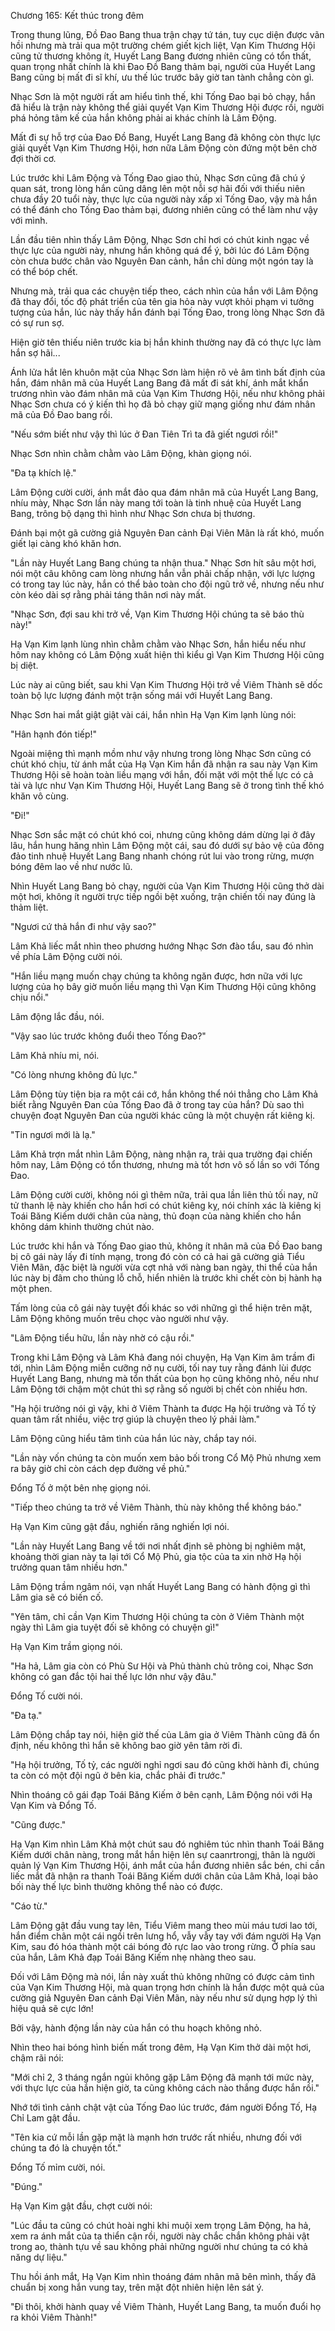 




Chương 165: Kết thúc trong đêm


Trong thung lũng, Đồ Đao Bang thua trận chạy tứ tán, tuy cục diện được vãn hồi nhưng mà trải qua một trường chém giết kịch liệt, Vạn Kim Thương Hội cũng tử thương không ít, Huyết Lang Bang đương nhiên cũng có tổn thất, quan trọng nhất chính là khi Đao Đồ Bang thảm bại, người của Huyết Lang Bang cũng bị mất đi sĩ khí, ưu thế lúc trước bây giờ tan tành chẳng còn gì.

Nhạc Sơn là một người rất am hiểu tình thế, khi Tống Đao bại bỏ chạy, hắn đã hiểu là trận này không thể giải quyết Vạn Kim Thương Hội được rồi, người phá hỏng tâm kế của hắn không phải ai khác chính là Lâm Động.

Mất đi sự hỗ trợ của Đao Đồ Bang, Huyết Lang Bang đã không còn thực lực giải quyết Vạn Kim Thương Hội, hơn nữa Lâm Động còn đứng một bên chờ đợi thời cơ.

Lúc trước khi Lâm Động và Tống Đao giao thủ, Nhạc Sơn cũng đã chú ý quan sát, trong lòng hắn cũng dâng lên một nỗi sợ hãi đối với thiếu niên chưa đầy 20 tuổi này, thực lực của người này xấp xỉ Tống Đao, vậy mà hắn có thể đánh cho Tống Đao thảm bại, đương nhiên cũng có thể làm như vậy với mình.

Lần đầu tiên nhìn thấy Lâm Động, Nhạc Sơn chỉ hơi có chút kinh ngạc về thực lực của người này, nhưng hắn không quá để ý, bởi lúc đó Lâm Động còn chưa bước chân vào Nguyên Đan cảnh, hắn chỉ dùng một ngón tay là có thể bóp chết.

Nhưng mà, trải qua các chuyện tiếp theo, cách nhìn của hắn với Lâm Động đã thay đổi, tốc độ phát triển của tên gia hỏa này vượt khỏi phạm vi tưởng tượng của hắn, lúc này thấy hắn đánh bại Tống Đao, trong lòng Nhạc Sơn đã có sự run sợ.

Hiện giờ tên thiếu niên trước kia bị hắn khinh thường nay đã có thực lực làm hắn sợ hãi...

Ánh lửa hắt lên khuôn mặt của Nhạc Sơn làm hiện rõ vẻ âm tình bất định của hắn, đám nhân mã của Huyết Lang Bang đã mất đi sát khí, ánh mắt khẩn trương nhìn vào đám nhân mã của Vạn Kim Thương Hội, nếu như không phải Nhạc Sơn chưa có ý kiến thì họ đã bỏ chạy giữ mạng giống như đám nhân mã của Đồ Đao bang rồi.

"Nếu sớm biết như vậy thì lúc ở Đan Tiên Trì ta đã giết ngươi rồi!"

Nhạc Sơn nhìn chằm chằm vào Lâm Động, khàn giọng nói.

"Đa tạ khích lệ."

Lâm Động cười cười, ánh mắt đảo qua đám nhân mã của Huyết Lang Bang, nhíu mày, Nhạc Sơn lần này mang tới toàn là tinh nhuệ của Huyết Lang Bang, trông bộ dạng thì hình như Nhạc Sơn chưa bị thương.

Đánh bại một gã cường giả Nguyên Đan cảnh Đại Viên Mãn là rất khó, muốn giết lại càng khó khăn hơn.

"Lần này Huyết Lang Bang chúng ta nhận thua." Nhạc Sơn hít sâu một hơi, nói một câu không cam lòng nhưng hắn vẫn phải chấp nhận, với lực lượng có trong tay lúc này, hắn có thể bảo toàn cho đội ngũ trở về, nhưng nếu như còn kéo dài sợ rằng phải táng thân nơi này mất.

"Nhạc Sơn, đợi sau khi trở về, Vạn Kim Thương Hội chúng ta sẽ báo thù này!"

Hạ Vạn Kim lạnh lùng nhìn chằm chằm vào Nhạc Sơn, hắn hiểu nếu như hôm nay không có Lâm Động xuất hiện thì kiểu gì Vạn Kim Thương Hội cũng bị diệt.

Lúc này ai cũng biết, sau khi Vạn Kim Thương Hội trở về Viêm Thành sẽ dốc toàn bộ lực lượng đánh một trận sống mái với Huyết Lang Bang.

Nhạc Sơn hai mắt giật giật vài cái, hắn nhìn Hạ Vạn Kim lạnh lùng nói:

"Hân hạnh đón tiếp!"

Ngoài miệng thì mạnh mồm như vậy nhưng trong lòng Nhạc Sơn cũng có chút khó chịu, từ ánh mắt của Hạ Vạn Kim hắn đã nhận ra sau này Vạn Kim Thương Hội sẽ hoàn toàn liều mạng với hắn, đối mặt với một thế lực có cả tài và lực như Vạn Kim Thương Hội, Huyết Lang Bang sẽ ở trong tình thế khó khăn vô cùng.

"Đi!"

Nhạc Sơn sắc mặt có chút khó coi, nhưng cũng không dám dừng lại ở đây lâu, hắn hung hăng nhìn Lâm Động một cái, sau đó dưới sự bảo vệ của đông đảo tinh nhuệ Huyết Lang Bang nhanh chóng rút lui vào trong rừng, mượn bóng đêm lao về như nước lũ.

Nhìn Huyết Lang Bang bỏ chạy, người của Vạn Kim Thương Hội cũng thở dài một hơi, không ít người trực tiếp ngồi bệt xuống, trận chiến tối nay đúng là thảm liệt.

"Ngươi cứ thả hắn đi như vậy sao?"

Lâm Khả liếc mắt nhìn theo phương hướng Nhạc Sơn đào tẩu, sau đó nhìn về phía Lâm Động cười nói.

"Hắn liều mạng muốn chạy chúng ta không ngăn được, hơn nữa với lực lượng của họ bây giờ muốn liều mạng thì Vạn Kim Thương Hội cũng không chịu nổi."

Lâm động lắc đầu, nói.

"Vậy sao lúc trước không đuổi theo Tống Đao?"

Lâm Khả nhíu mi, nói.

"Có lòng nhưng không đủ lực."

Lâm Động tùy tiện bịa ra một cái cớ, hắn không thể nói thẳng cho Lâm Khả biết rằng Nguyên Đan của Tống Đao đã ở trong tay của hắn? Dù sao thì chuyện đoạt Nguyên Đan của người khác cũng là một chuyện rất kiêng kị.

"Tin ngươi mới là lạ."

Lâm Khả trợn mắt nhìn Lâm Động, nàng nhận ra, trải qua trường đại chiến hôm nay, Lâm Động có tổn thương, nhưng mà tốt hơn vô số lần so với Tống Đao.

Lâm Động cười cười, không nói gì thêm nữa, trải qua lần liên thủ tối nay, nữ tử thanh lệ này khiến cho hắn hơi có chút kiêng kỵ, nói chính xác là kiêng kị Toái Băng Kiếm dưới chân của nàng, thủ đoạn của nàng khiến cho hắn không dám khinh thường chút nào.

Lúc trước khi hắn và Tống Đao giao thủ, không ít nhân mã của Đồ Đao bang bị cô gái này lấy đi tính mạng, trong đó còn có cả hai gã cường giả Tiểu Viên Mãn, đặc biệt là người vừa cợt nhả với nàng ban ngày, thi thể của hắn lúc này bị đâm cho thủng lỗ chỗ, hiển nhiên là trước khi chết còn bị hành hạ một phen.

Tấm lòng của cô gái này tuyệt đối khác so với những gì thể hiện trên mặt, Lâm Động không muốn trêu chọc vào người như vậy.

"Lâm Động tiểu hữu, lần này nhờ có cậu rồi."

Trong khi Lâm Động và Lâm Khả đang nói chuyện, Hạ Vạn Kim âm trầm đi tới, nhìn Lâm Động miễn cưỡng nở nụ cười, tối nay tuy rằng đánh lùi được Huyết Lang Bang, nhưng mà tổn thất của bọn họ cũng không nhỏ, nếu như Lâm Động tới chậm một chút thì sợ rằng số người bị chết còn nhiều hơn.

"Hạ hội trưởng nói gì vậy, khi ở Viêm Thành ta được Hạ hội trưởng và Tố tỷ quan tâm rất nhiều, việc trợ giúp là chuyện theo lý phải làm."

Lâm Động cũng hiểu tâm tình của hắn lúc này, chắp tay nói.

"Lần này vốn chúng ta còn muốn xem bảo bối trong Cổ Mộ Phủ nhưng xem ra bây giờ chỉ còn cách dẹp đường về phủ."

Đổng Tố ở một bên nhẹ giọng nói.

"Tiếp theo chúng ta trở về Viêm Thành, thù này không thể không báo."

Hạ Vạn Kim cũng gật đầu, nghiến răng nghiến lợi nói.

"Lần này Huyết Lang Bang về tới nơi nhất định sẽ phòng bị nghiêm mật, khoảng thời gian này ta lại tới Cổ Mộ Phủ, gia tộc của ta xin nhờ Hạ hội trưởng quan tâm nhiều hơn."

Lâm Động trầm ngâm nói, vạn nhất Huyết Lang Bang có hành động gì thì Lâm gia sẽ có biến cố.

"Yên tâm, chỉ cần Vạn Kim Thương Hội chúng ta còn ở Viêm Thành một ngày thì Lâm gia tuyệt đối sẽ không có chuyện gì!"

Hạ Vạn Kim trầm giọng nói.

"Ha hả, Lâm gia còn có Phù Sư Hội và Phủ thành chủ trông coi, Nhạc Sơn không có gan đắc tội hai thế lực lớn như vậy đâu."

Đổng Tố cười nói.

"Đa tạ."

Lâm Động chắp tay nói, hiện giờ thế của Lâm gia ở Viêm Thành cũng đã ổn định, nếu không thì hắn sẽ không bao giờ yên tâm rời đi.

"Hạ hội trưởng, Tố tỷ, các người nghỉ ngơi sau đó cũng khởi hành đi, chúng ta còn có một đội ngũ ở bên kia, chắc phải đi trước."

Nhìn thoáng cô gái đạp Toái Băng Kiếm ở bên cạnh, Lâm Động nói với Hạ Vạn Kim và Đổng Tố.

"Cũng được."

Hạ Vạn Kim nhìn Lâm Khả một chút sau đó nghiêm túc nhìn thanh Toái Băng Kiếm dưới chân nàng, trong mắt hắn hiện lên sự caanrtrongj, thân là người quản lý Vạn Kim Thương Hội, ánh mắt của hắn đương nhiên sắc bén, chi cần liếc mắt đã nhận ra thanh Toái Băng Kiếm dưới chân của Lâm Khả, loại bảo bối này thế lực bình thường không thể nào có được.

"Cáo từ."

Lâm Động gật đầu vung tay lên, Tiểu Viêm mang theo mùi máu tươi lao tới, hắn điểm chân một cái ngồi trên lưng hổ, vẫy vẫy tay với đám người Hạ Vạn Kim, sau đó hóa thành một cái bóng đỏ rực lao vào trong rừng. Ở phía sau của hắn, Lâm Khả đạp Toái Băng Kiếm nhẹ nhàng theo sau.

Đối với Lâm Động mà nói, lần này xuất thủ không những có được cảm tình của Vạn Kim Thương Hội, mà quan trọng hơn chính là hắn được một quả của cường giả Nguyên Đan cảnh Đại Viên Mãn, này nếu như sử dụng hợp lý thì hiệu quả sẽ cực lớn!

Bởi vậy, hành động lần này của hắn có thu hoạch không nhỏ.

Nhìn theo hai bóng hình biến mất trong đêm, Hạ Vạn Kim thở dài một hơi, chậm rãi nói:

"Mới chỉ 2, 3 tháng ngắn ngủi không gặp Lâm Động đã mạnh tới mức này, với thực lực của hắn hiện giờ, ta cũng không cách nào thắng được hắn rồi."

Nhớ tới tình cảnh chật vật của Tống Đao lúc trước, đám người Đổng Tố, Hạ Chỉ Lam gật đầu.

"Tên kia cứ mỗi lần gặp mặt là mạnh hơn trước rất nhiều, nhưng đối với chúng ta đó là chuyện tốt."

Đổng Tố mỉm cười, nói.

"Đúng."

Hạ Vạn Kim gật đầu, chợt cười nói:

"Lúc đầu ta cũng có chút hoài nghi khi muội xem trọng Lâm Động, ha hả, xem ra ánh mắt của ta thiển cận rồi, người này chắc chắn không phải vật trong ao, thành tựu về sau không phải những người như chúng ta có khả năng dự liệu."

Thu hồi ánh mắt, Hạ Vạn Kim nhìn thoáng đám nhân mã bên mình, thấy đã chuẩn bị xong hắn vung tay, trên mặt đột nhiên hiện lên sát ý.

"Đi thôi, khởi hành quay về Viêm Thành, Huyết Lang Bang, ta muốn đuổi họ ra khỏi Viêm Thành!"




